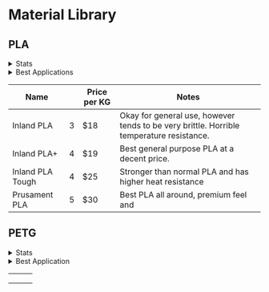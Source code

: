 # Material Library

## PLA

<details>

<summary>Stats</summary>

**Print Temp:** 210-215°C (Hotend) 50-70°C (Bed)

**Glass Transition Temperature:** \~60°C

**Density:** 1.25-1.3 g/cm^3

**Tensile Strength:** \~37 GPA

**Flexural Modulus:** \~4 GPA

**Elongation:** \~4%

**Hyrdoscopic:** Yes



</details>

<details>

<summary>Best Applications</summary>

PLA is&#x20;

</details>

<table><thead><tr><th>Name</th><th data-type="rating" data-max="5"></th><th>Price per KG</th><th>Notes</th></tr></thead><tbody><tr><td>Inland PLA</td><td>3</td><td>$18</td><td>Okay for general use, however tends to be very brittle. Horrible temperature resistance.</td></tr><tr><td>Inland PLA+</td><td>4</td><td>$19</td><td>Best general purpose PLA at a decent price.</td></tr><tr><td>Inland PLA Tough</td><td>4</td><td>$25</td><td>Stronger than normal PLA and has higher heat resistance</td></tr><tr><td>Prusament PLA</td><td>5</td><td>$30</td><td>Best PLA all around, premium feel and</td></tr></tbody></table>

## PETG

<details>

<summary>Stats</summary>



</details>

<details>

<summary>Best Application</summary>



</details>

|   |   |   |
| - | - | - |
|   |   |   |
|   |   |   |
|   |   |   |
